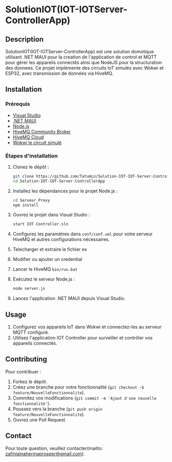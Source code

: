 # SolutionIOT(IOT-IOTServer-ControllerApp)

## Description

SolutionIOT(IOT-IOTServer-ControllerApp) est une solution domotique utilisant .NET MAUI pour la creation de l'application de control et MQTT pour gérer les appareils connectés ainsi que NodeJS pour la structuration des donnees. Ce projet implémente des circuits IoT simulés avec Wokwi et ESP32, avec transmission de données via HiveMQ.

## Installation

### Prérequis

- [Visual Studio](https://visualstudio.microsoft.com/)
- [.NET MAUI](https://docs.microsoft.com/en-us/dotnet/maui/)
- [Node.js](https://nodejs.org/)
- [HiveMQ Community Broker](https://github.com/hivemq/hivemq-community-edition?tab=readme-ov-file)
- [HiveMQ Cloud](https://www.hivemq.com/products/mqtt-cloud-broker/)
- [Wokwi le circuit simulé](https://wokwi.com/projects/397247996796338177)

### Étapes d'installation

1. Clonez le dépôt :
    ```bash
    git clone https://github.com/TatumLn/Solution-IOT-IOT-Server-ControllerApp.git
    cd Solution-IOT-IOT-Server-ControllerApp
    ```

2. Installez les dépendances pour le projet Node.js :
    ```bash
    cd Serveur_Proxy
    npm install
    ```

3. Ouvrez le projet dans Visual Studio :
    ```bash
    start IOT Controller.sln
    ```

4. Configurez les paramètres dans `conf/conf.xml` pour votre serveur HiveMQ et autres configurations nécessaires.

5. Telecharger et extraire le fichier ex

6. Modifier ou ajouter un credential

7. Lancer le HiveMQ `bin/run.bat`

8. Exécutez le serveur Node.js :
    ```bash
    node server.js
    ```

9. Lancez l'application .NET MAUI depuis Visual Studio.

## Usage

1. Configurez vos appareils IoT dans Wokwi et connectez-les au serveur MQTT configuré.
2. Utilisez l'application IOT Controller pour surveiller et contrôler vos appareils connectés.

## Contributing

Pour contribuer :

1. Forkez le dépôt.
2. Créez une branche pour votre fonctionnalité (`git checkout -b feature/NouvelleFonctionnalite`).
3. Commitez vos modifications (`git commit -m 'Ajout d'une nouvelle fonctionnalité'`).
4. Poussez vers la branche (`git push origin feature/NouvelleFonctionnalite`).
5. Ouvrez une Pull Request.

## Contact

Pour toute question, veuillez contacter(mailto: zafiniainahermaprosper@gmail.com).
